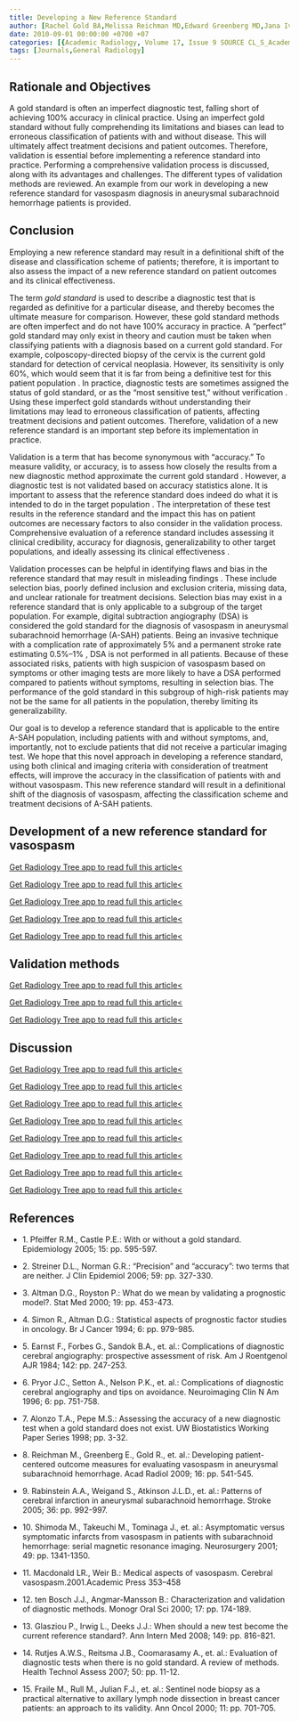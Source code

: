 ```yaml
---
title: Developing a New Reference Standard
author: [Rachel Gold BA,Melissa Reichman MD,Edward Greenberg MD,Jana Ivanidze MD,Elliott Elias MD MPH,Apostolos J. Tsiouris MD,Joseph P. Comunale MD,Carl E. Johnson MD,Pina C. Sanelli MD MPH]
date: 2010-09-01 00:00:00 +0700 +07
categories: [{Academic Radiology, Volume 17, Issue 9 SOURCE CL_S_AcademicRadiologyVolume17Issue9 1}]
tags: [Journals,General Radiology]
---
```

## Rationale and Objectives

A gold standard is often an imperfect diagnostic test, falling short of achieving 100% accuracy in clinical practice. Using an imperfect gold standard without fully comprehending its limitations and biases can lead to erroneous classification of patients with and without disease. This will ultimately affect treatment decisions and patient outcomes. Therefore, validation is essential before implementing a reference standard into practice. Performing a comprehensive validation process is discussed, along with its advantages and challenges. The different types of validation methods are reviewed. An example from our work in developing a new reference standard for vasospasm diagnosis in aneurysmal subarachnoid hemorrhage patients is provided.

## Conclusion

Employing a new reference standard may result in a definitional shift of the disease and classification scheme of patients; therefore, it is important to also assess the impact of a new reference standard on patient outcomes and its clinical effectiveness.

The term _gold standard_ is used to describe a diagnostic test that is regarded as definitive for a particular disease, and thereby becomes the ultimate measure for comparison. However, these gold standard methods are often imperfect and do not have 100% accuracy in practice. A “perfect” gold standard may only exist in theory and caution must be taken when classifying patients with a diagnosis based on a current gold standard. For example, colposcopy-directed biopsy of the cervix is the current gold standard for detection of cervical neoplasia. However, its sensitivity is only 60%, which would seem that it is far from being a definitive test for this patient population . In practice, diagnostic tests are sometimes assigned the status of gold standard, or as the “most sensitive test,” without verification . Using these imperfect gold standards without understanding their limitations may lead to erroneous classification of patients, affecting treatment decisions and patient outcomes. Therefore, validation of a new reference standard is an important step before its implementation in practice.

Validation is a term that has become synonymous with “accuracy.” To measure validity, or accuracy, is to assess how closely the results from a new diagnostic method approximate the current gold standard . However, a diagnostic test is not validated based on accuracy statistics alone. It is important to assess that the reference standard does indeed do what it is intended to do in the target population . The interpretation of these test results in the reference standard and the impact this has on patient outcomes are necessary factors to also consider in the validation process. Comprehensive evaluation of a reference standard includes assessing it clinical credibility, accuracy for diagnosis, generalizability to other target populations, and ideally assessing its clinical effectiveness .

Validation processes can be helpful in identifying flaws and bias in the reference standard that may result in misleading findings . These include selection bias, poorly defined inclusion and exclusion criteria, missing data, and unclear rationale for treatment decisions. Selection bias may exist in a reference standard that is only applicable to a subgroup of the target population. For example, digital subtraction angiography (DSA) is considered the gold standard for the diagnosis of vasospasm in aneurysmal subarachnoid hemorrhage (A-SAH) patients. Being an invasive technique with a complication rate of approximately 5% and a permanent stroke rate estimating 0.5%–1% , DSA is not performed in all patients. Because of these associated risks, patients with high suspicion of vasospasm based on symptoms or other imaging tests are more likely to have a DSA performed compared to patients without symptoms, resulting in selection bias. The performance of the gold standard in this subgroup of high-risk patients may not be the same for all patients in the population, thereby limiting its generalizability.

Our goal is to develop a reference standard that is applicable to the entire A-SAH population, including patients with and without symptoms, and, importantly, not to exclude patients that did not receive a particular imaging test. We hope that this novel approach in developing a reference standard, using both clinical and imaging criteria with consideration of treatment effects, will improve the accuracy in the classification of patients with and without vasospasm. This new reference standard will result in a definitional shift of the diagnosis of vasospasm, affecting the classification scheme and treatment decisions of A-SAH patients.

## Development of a new reference standard for vasospasm

[Get Radiology Tree app to read full this article<](https://clinicalpub.com/app)

[Get Radiology Tree app to read full this article<](https://clinicalpub.com/app)

[Get Radiology Tree app to read full this article<](https://clinicalpub.com/app)

[Get Radiology Tree app to read full this article<](https://clinicalpub.com/app)

[Get Radiology Tree app to read full this article<](https://clinicalpub.com/app)

## Validation methods

[Get Radiology Tree app to read full this article<](https://clinicalpub.com/app)

[Get Radiology Tree app to read full this article<](https://clinicalpub.com/app)

[Get Radiology Tree app to read full this article<](https://clinicalpub.com/app)

## Discussion

[Get Radiology Tree app to read full this article<](https://clinicalpub.com/app)

[Get Radiology Tree app to read full this article<](https://clinicalpub.com/app)

[Get Radiology Tree app to read full this article<](https://clinicalpub.com/app)

[Get Radiology Tree app to read full this article<](https://clinicalpub.com/app)

[Get Radiology Tree app to read full this article<](https://clinicalpub.com/app)

[Get Radiology Tree app to read full this article<](https://clinicalpub.com/app)

[Get Radiology Tree app to read full this article<](https://clinicalpub.com/app)

[Get Radiology Tree app to read full this article<](https://clinicalpub.com/app)

## References

- 1\. Pfeiffer R.M., Castle P.E.: With or without a gold standard. Epidemiology 2005; 15: pp. 595-597.


- 2\. Streiner D.L., Norman G.R.: “Precision” and “accuracy”: two terms that are neither. J Clin Epidemiol 2006; 59: pp. 327-330.


- 3\. Altman D.G., Royston P.: What do we mean by validating a prognostic model?. Stat Med 2000; 19: pp. 453-473.


- 4\. Simon R., Altman D.G.: Statistical aspects of prognostic factor studies in oncology. Br J Cancer 1994; 6: pp. 979-985.


- 5\. Earnst F., Forbes G., Sandok B.A., et. al.: Complications of diagnostic cerebral angiography: prospective assessment of risk. Am J Roentgenol AJR 1984; 142: pp. 247-253.


- 6\. Pryor J.C., Setton A., Nelson P.K., et. al.: Complications of diagnostic cerebral angiography and tips on avoidance. Neuroimaging Clin N Am 1996; 6: pp. 751-758.


- 7\. Alonzo T.A., Pepe M.S.: Assessing the accuracy of a new diagnostic test when a gold standard does not exist. UW Biostatistics Working Paper Series 1998; pp. 3-32.


- 8\. Reichman M., Greenberg E., Gold R., et. al.: Developing patient-centered outcome measures for evaluating vasospasm in aneurysmal subarachnoid hemorrhage. Acad Radiol 2009; 16: pp. 541-545.


- 9\. Rabinstein A.A., Weigand S., Atkinson J.L.D., et. al.: Patterns of cerebral infarction in aneurysmal subarachnoid hemorrhage. Stroke 2005; 36: pp. 992-997.


- 10\. Shimoda M., Takeuchi M., Tominaga J., et. al.: Asymptomatic versus symptomatic infarcts from vasospasm in patients with subarachnoid hemorrhage: serial magnetic resonance imaging. Neurosurgery 2001; 49: pp. 1341-1350.


- 11\. Macdonald LR., Weir B.: Medical aspects of vasospasm. Cerebral vasospasm.2001.Academic Press 353–458


- 12\. ten Bosch J.J., Angmar-Mansson B.: Characterization and validation of diagnostic methods. Monogr Oral Sci 2000; 17: pp. 174-189.


- 13\. Glasziou P., Irwig L., Deeks J.J.: When should a new test become the current reference standard?. Ann Intern Med 2008; 149: pp. 816-821.


- 14\. Rutjes A.W.S., Reitsma J.B., Coomarasamy A., et. al.: Evaluation of diagnostic tests when there is no gold standard. A review of methods. Health Technol Assess 2007; 50: pp. 11-12.


- 15\. Fraile M., Rull M., Julian F.J., et. al.: Sentinel node biopsy as a practical alternative to axillary lymph node dissection in breast cancer patients: an approach to its validity. Ann Oncol 2000; 11: pp. 701-705.